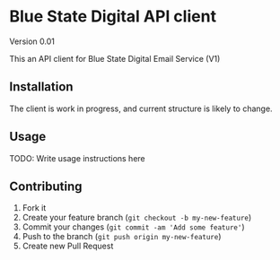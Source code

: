 # Blue State Digital API client
Version 0.01

This an API client for Blue State Digital Email Service (V1)

## Installation

The client is work in progress, and current structure is likely to change.


## Usage

TODO: Write usage instructions here

## Contributing

1. Fork it
2. Create your feature branch (`git checkout -b my-new-feature`)
3. Commit your changes (`git commit -am 'Add some feature'`)
4. Push to the branch (`git push origin my-new-feature`)
5. Create new Pull Request
